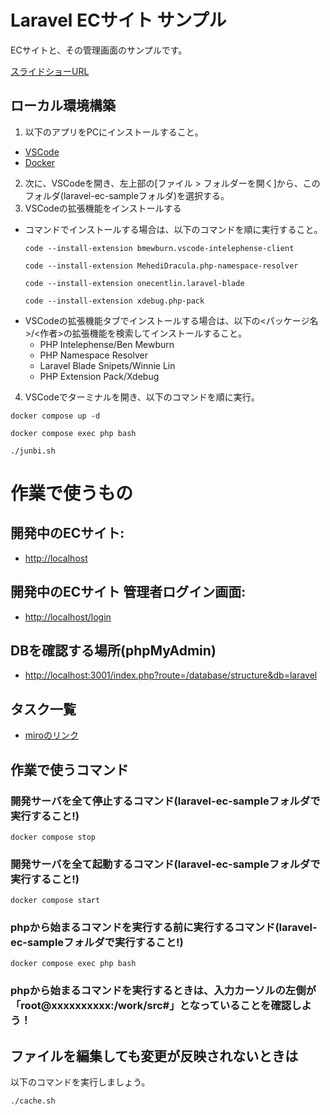 # Laravel ECサイト サンプル

ECサイトと、その管理画面のサンプルです。

[スライドショーURL](https://docs.google.com/presentation/d/1t1dKsvvS2dTdkWB05BN9_XA361uXgfmXdrHk6meihHs)

## ローカル環境構築

1. 以下のアプリをPCにインストールすること。
  - [VSCode](https://code.visualstudio.com/download)
  - [Docker](https://docs.docker.com/engine/install/)
2. 次に、VSCodeを開き、左上部の[ファイル > フォルダーを開く]から、このフォルダ(laravel-ec-sampleフォルダ)を選択する。
3. VSCodeの拡張機能をインストールする
  - コマンドでインストールする場合は、以下のコマンドを順に実行すること。
    ```
    code --install-extension bmewburn.vscode-intelephense-client
    ```
    ```
    code --install-extension MehediDracula.php-namespace-resolver
    ```
    ```
    code --install-extension onecentlin.laravel-blade
    ```
    ```
    code --install-extension xdebug.php-pack
    ```
  - VSCodeの拡張機能タブでインストールする場合は、以下の<パッケージ名>/<作者>の拡張機能を検索してインストールすること。
    - PHP Intelephense/Ben Mewburn
    - PHP Namespace Resolver
    - Laravel Blade Snipets/Winnie Lin
    - PHP Extension Pack/Xdebug
4. VSCodeでターミナルを開き、以下のコマンドを順に実行。
  ```
  docker compose up -d
  ```
  ```
  docker compose exec php bash
  ```
  ```
  ./junbi.sh
  ```

# 作業で使うもの

## 開発中のECサイト:
- [http://localhost](http://localhost)

## 開発中のECサイト 管理者ログイン画面:
- [http://localhost/login](http://localhost/login)

## DBを確認する場所(phpMyAdmin)
- [http://localhost:3001/index.php?route=/database/structure&db=laravel](http://localhost:3001/index.php?route=/database/structure&db=laravel)

## タスク一覧
- [miroのリンク](https://miro.com/welcomeonboard/Sk93UnRjbU45U2FJZG9jeDRCZmlrbmJpcjlRT2xuaFpBZFJVdk45QXZUd3ZPeGlJREZWTTBUVm5hT2RyMDFPUnwzNDU4NzY0NTcyNTUwMDIxNjEyfDI=?share_link_id=572017777330)

## 作業で使うコマンド

### 開発サーバを全て停止するコマンド(laravel-ec-sampleフォルダで実行すること!)
```
docker compose stop
```

### 開発サーバを全て起動するコマンド(laravel-ec-sampleフォルダで実行すること!)
```
docker compose start
```

### phpから始まるコマンドを実行する前に実行するコマンド(laravel-ec-sampleフォルダで実行すること!)
```
docker compose exec php bash
```

### phpから始まるコマンドを実行するときは、入力カーソルの左側が「root@xxxxxxxxxx:/work/src#」となっていることを確認しよう！

## ファイルを編集しても変更が反映されないときは
以下のコマンドを実行しましょう。
```
./cache.sh
```
